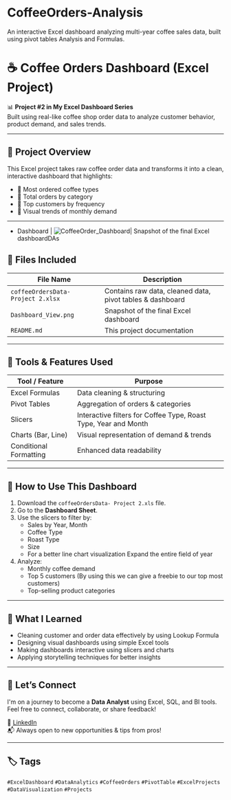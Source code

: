 # CoffeeOrders-Analysis
An interactive Excel dashboard analyzing multi-year coffee sales data, built using pivot tables Analysis and Formulas.
# ☕ Coffee Orders Dashboard (Excel Project)

📊 **Project #2 in My Excel Dashboard Series**  
Built using real-like coffee shop order data to analyze customer behavior, product demand, and sales trends.

---

## 🧾 Project Overview

This Excel project takes raw coffee order data and transforms it into a clean, interactive dashboard that highlights:

- 🔹 Most ordered coffee types
- 🔹 Total orders by category
- 🔹 Top customers by frequency
- 🔹 Visual trends of monthly demand

---
- Dashboard
| ![CoffeeOrder_Dashboard](https://github.com/user-attachments/assets/c0bd6a9d-9a62-454a-8d55-f3daaa4743b0)| Snapshot of the final Excel dashboardDAs

## 🧱 Files Included

| File Name                       | Description                                |
|--------------------------------|---------------------------------------------|
| `coffeeOrdersData- Project 2.xlsx` | Contains raw data, cleaned data, pivot tables & dashboard |
| `Dashboard_View.png`           | Snapshot of the final Excel dashboard       |
| `README.md`                    | This project documentation                  |

---

## 🔧 Tools & Features Used

| Tool / Feature      | Purpose                                      |
|---------------------|----------------------------------------------|
| Excel Formulas      | Data cleaning & structuring                  |
| Pivot Tables        | Aggregation of orders & categories           |
| Slicers             | Interactive filters for Coffee Type, Roast Type, Year and Month |
| Charts (Bar, Line)   | Visual representation of demand & trends    |
| Conditional Formatting | Enhanced data readability                 |

---

## 📌 How to Use This Dashboard

1. Download the `coffeeOrdersData- Project 2.xls` file.
2. Go to the **Dashboard Sheet**.
3. Use the slicers to filter by:
   - Sales by Year, Month
   - Coffee Type
   - Roast Type
   - Size
   - For a better line chart visualization Expand the entire field of year
4. Analyze:
   - Monthly coffee demand
   - Top 5 customers  (By using this we can give a freebie to our top most customers)
   - Top-selling product categories

---

## 🧠 What I Learned

- Cleaning customer and order data effectively by using Lookup Formula
- Designing visual dashboards using simple Excel tools
- Making dashboards interactive using slicers and charts
- Applying storytelling techniques for better insights

---

## 🔗 Let’s Connect

I'm on a journey to become a **Data Analyst** using Excel, SQL, and BI tools.  
Feel free to connect, collaborate, or share feedback!

📎 [LinkedIn](https://www.linkedin.com/in/chitrasolanki26/)  
📬 Always open to new opportunities & tips from pros!

---

## 🏷️ Tags

`#ExcelDashboard` `#DataAnalytics` `#CoffeeOrders` `#PivotTable` `#ExcelProjects` `#DataVisualization` `#Projects`

